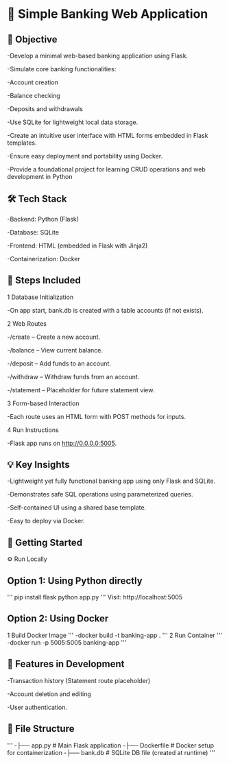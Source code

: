 # 🏦 Simple Banking Web Application
## 📌 Objective
-Develop a minimal web-based banking application using Flask.

-Simulate core banking functionalities:

-Account creation

-Balance checking

-Deposits and withdrawals

-Use SQLite for lightweight local data storage.

-Create an intuitive user interface with HTML forms embedded in Flask templates.

-Ensure easy deployment and portability using Docker.

-Provide a foundational project for learning CRUD operations and web development in Python
## 🛠️ Tech Stack
-Backend: Python (Flask)

-Database: SQLite

-Frontend: HTML (embedded in Flask with Jinja2)

-Containerization: Docker
## 🧩 Steps Included
1 Database Initialization

-On app start, bank.db is created with a table accounts (if not exists).

2 Web Routes

-/create – Create a new account.

-/balance – View current balance.

-/deposit – Add funds to an account.

-/withdraw – Withdraw funds from an account.

-/statement – Placeholder for future statement view.

3 Form-based Interaction

-Each route uses an HTML form with POST methods for inputs.

4 Run Instructions

-Flask app runs on http://0.0.0.0:5005.
## 💡 Key Insights
-Lightweight yet fully functional banking app using only Flask and SQLite.

-Demonstrates safe SQL operations using parameterized queries.

-Self-contained UI using a shared base template.

-Easy to deploy via Docker.
## 🚀 Getting Started
⚙️ Run Locally
## Option 1: Using Python directly
'''
pip install flask
python app.py
'''
Visit: http://localhost:5005
## Option 2: Using Docker
1 Build Docker Image
'''
-docker build -t banking-app .
''' 
2 Run Container
'''
-docker run -p 5005:5005 banking-app
''' 
## 🧪 Features in Development
-Transaction history (Statement route placeholder)

-Account deletion and editing

-User authentication.
## 📁 File Structure
'''
-├── app.py         # Main Flask application
-├── Dockerfile     # Docker setup for containerization
-├── bank.db        # SQLite DB file (created at runtime)
'''



